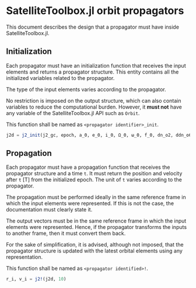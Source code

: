 SatelliteToolbox.jl orbit propagators
=====================================

This document describes the design that a propagator must have inside
SatelliteToolbox.jl.

## Initialization

Each propagator must have an initialization function that receives the input
elements and returns a propagator structure. This entity contains all the
initialized variables related to the propagator.

The type of the input elements varies according to the propagator.

No restriction is imposed on the output structure, which can also contain
variables to reduce the computational burden. However, it **must not** have any
variable of the SatelliteToolbox.jl API such as `Orbit`.

This function shall be named as `<propagator identifier>_init`.

```julia
j2d = j2_init(j2_gc, epoch, a_0, e_0, i_0, Ω_0, ω_0, f_0, dn_o2, ddn_o6)
```

## Propagation

Each propagator must have a propagation function that receives the propagator
structure and a time `t`. It must return the position and velocity after `t` [T]
from the initialized epoch. The unit of `t` varies according to the propagator.

The propagation must be performed ideally in the same reference frame in which
the input elements were represented. If this is not the case, the documentation
must clearly state it.

The output vectors must be in the same reference frame in which the input
elements were represented. Hence, if the propagator transforms the inputs to
another frame, then it must convert them back.

For the sake of simplification, it is advised, although not imposed, that the
propagator structure is updated with the latest orbital elements using any
representation.

This function shall be named as `<propagator identified>!`.

```julia
r_i, v_i = j2!(j2d, 10)
```
